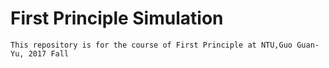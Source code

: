 # First Principle Simulation 
	
	This repository is for the course of First Principle at NTU,Guo Guan-Yu, 2017 Fall 



